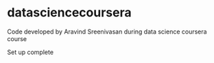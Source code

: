 datasciencecoursera
===================

Code developed by Aravind Sreenivasan during data science coursera course 

Set up complete
